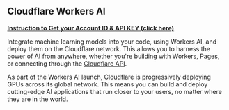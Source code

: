 

## Cloudflare Workers AI

**[Instruction to Get your Account ID & API KEY (click here)](https://developers.cloudflare.com/workers-ai/get-started/rest-api/)**

Integrate machine learning models into your code, using Workers AI, and deploy them on the Cloudflare network. This allows you to harness the power of AI from anywhere, whether you're building with Workers, Pages, or connecting through the [Cloudflare API](https://developers.cloudflare.com/api/operations/workers-ai-post-run-model).

As part of the Workers AI launch, Cloudflare is progressively deploying GPUs across its global network. This means you can build and deploy cutting-edge AI applications that run closer to your users, no matter where they are in the world.
